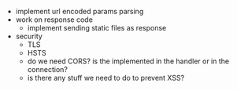  - implement url encoded params parsing
 - work on response code
    - implement sending static files as response
 - security
   - TLS
   - HSTS
   - do we need CORS? is the implemented in the handler or in the connection?
   - is there any stuff we need to do to prevent XSS?
